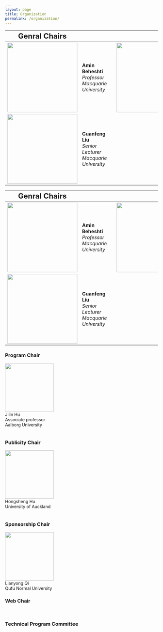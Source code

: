 ```yaml
---
layout: page
title: Organization 
permalink: /organization/
---
```



|   <font size=5>**Genral Chairs**</font> |    |    |     ||
|-----------|--------|---------|-----------|--------------|
|<img align="center" src="../figures/amin.jpg" width="230"/> |**Amin Beheshti** <br>*Professor*<br>*Macquarie University* |   |<img align="center" src="../figures/sheng.jpg" width="230"/>      | **Victor S. Sheng** <br>*Associate professor*<br>*Texas Tech University*
|<img align="center" src="../figures/guanfeng.jpg" width="230"/> |**Guanfeng Liu** <br>*Senior Lecturer*<br>*Macquarie University* |   


|   <font size=5>Genral Chairs</font> |    |    |     ||
|-----------|--------|---------|-----------|--------------|
|<img align="center" src="../figures/amin.jpg" width="230"/> |**Amin Beheshti** <br>*Professor*<br>*Macquarie University* |   |<img align="center" src="../figures/sheng.jpg" width="230"/>      | **Victor S. Sheng** <br>*Associate professor*<br>*Texas Tech University*
|<img align="center" src="../figures/guanfeng.jpg" width="230"/> |**Guanfeng Liu** <br>*Senior Lecturer*<br>*Macquarie University* |   




### **Program Chair**
<img src="../figures/hu.jpg" width="160">
<br/>
Jilin Hu
<br/>
Associate professor
<br/>
Aalborg University
<br/>
<!-- - Bin Yang, Aalborg University, Denmark
- Yifeng Zheng, Harbin Institute of Technology, China
- [Xuyun Zhang](https://researchers.mq.edu.au/en/persons/xuyun-zhang), Macquarie University, Australia -->
<br/>

### **Publicity Chair**
<img src="../figures/hongsheng.jpg" width="160">
<br/>
Hongsheng Hu
<br/>
University of Auckland
<br/>
<!-- - Hongxu Chen, University of Technology Sydney, Australia
- Hongsheng Hu, University of Auckland, New Zealand -->
<br/>

### **Sponsorship Chair**
<img src="../figures/lianyong.jpg" width="160">
<br/>
Lianyong Qi
<br/>
Qufu Normal University
<!-- - Zhi Zhang, Data61, Australia
- Lianyong Qi, Qufu Normal University, China -->

<br/>

### **Web Chair**
<br/>
<!-- - Haolong Xiang, Macquarie University, Australia -->

### **Technical Program Committee**
<!-- To be updated ...
Following are tentative PC members
- Lingjuan Lyu,National University of Singapore,Singapore
- Luigi Catuogno, University of Salerno, Italy 
- Xiaochun Cheng, Middlesex University, U.K. 
- Dieter Gollmann, Hamburg University of Technology, Germany 
- Saeid Hosseini, Singapore University of Technology & Design, Singapore 
- Hadis Karimipour, University of Guelph, Canada 
- Weizhi Meng, Technical University of Denmark, Denmark 
- Vincenzo Moscato, University of Naples, Italy 
- Chao Chen, Swinburne University of Technology, Australia 
- Nathan Clarke, University of Plymouth, UK 
- Javier Parra-Arnau, Universitat Rovira i Virgili, Spain
- Wenjuan Li, Hong Kong Polytechnic University,HongKong
- Lam Kwok Yan, Nanyang Technological University, Singapore 
- Hui Liu, University of Calgary, Canada 
- Ali Ismail Awad, Lulea University of Technology, Sweden 
- Reza Malekian, Malmo University, Sweden 
- Meng Liu,Shandong University,China
- Xiaolong Xu,Nanjing University of Information Science and Technology,China
- Zhiyuan Tan,Edinburgh Napier University,UK
- Gaofeng Zhang,Hefei University of Technology,China
- Xiao Liu,Deakin University,Australia
- Tao Xu,Northwestern Polytechnical University,China
- Yirui Wu,Hohai University,China
- Liangfu Lv,Tianjin University,China
- Shunmei Meng,Nanjing University of Science and Technology,China
- Yanwei Xu,Tianjin University,China -->
